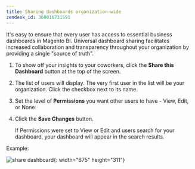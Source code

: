 ```yaml
---
title: Sharing dashboards organization-wide
zendesk_id: 360016731591
---
```


It's easy to ensure that every user has access to essential business dashboards in Magento BI. Universal dashboard sharing facilitates increased collaboration and transparency throughout your organization by providing a single "source of truth".

1. To show off your insights to your coworkers, click the **Share this Dashboard** button at the top of the screen.

1. The list of users will display. The very first user in the list will be your organization. Click the checkbox next to its name.

1. Set the level of **Permissions** you want other users to have - View, Edit, or None.

1. Click the **Save Changes** button.

   If Permissions were set to View or Edit and users search for your dashboard, your dashboard will appear in the search results.

Example:

![share dashboard](../assets/share.gif){: width="675" height="311"}
